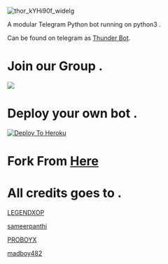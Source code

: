 ![thor_kYHi90f_widelg](https://user-images.githubusercontent.com/83629146/119047301-8d09b000-b9df-11eb-9489-529aab78ac97.jpg)


A modular Telegram Python bot running on python3 .

Can be found on telegram as [Thunder Bot](https://t.me/Me_Thunder_Bot).

# Join our Group .

<a href="https://t.me/Thunder_Bot_Support"><img src="https://img.shields.io/badge/Join-SUPPORT%20GROUP-red.svg?logo=Telegram"></a>

# Deploy your own bot .

[![Deploy To Heroku](https://www.herokucdn.com/deploy/button.svg)](https://heroku.com/deploy?template=https://github.com/AL-Noman21/Thunder_Bot)


# Fork From [Here](https://github.com/sameerpanthi/SAVAGE-MANAGEMENT-BOT-OP)

# All credits goes to .

[LEGENDXOP](https://github.com/LEGENDXOP)

[sameerpanthi](https://github.com/sameerpanthi)

[PROBOYX](https://github.com/PROBOYX
)

[madboy482](https://github.com/madboy482
)
